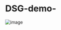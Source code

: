# DSG-demo-
![image](https://github.com/user-attachments/assets/c53c4e7c-86e8-4d5b-9fc0-5153b1989613)
